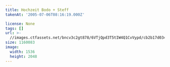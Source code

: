 ```yaml
---
title: Hochzeit Bodo + Steff
takenAt: '2005-07-06T08:16:19.000Z'

license: None
tags: []
url: >-
  //images.ctfassets.net/bncv3c2gt878/6VTjQpd3T5tIW4Q1CvVypd/cb2b17d034645c5cae8475fb29f42c17/hochzeit-bodo--steff_4560374202_o
size: 1160083
image:
  width: 1536
  height: 2048
---
```

